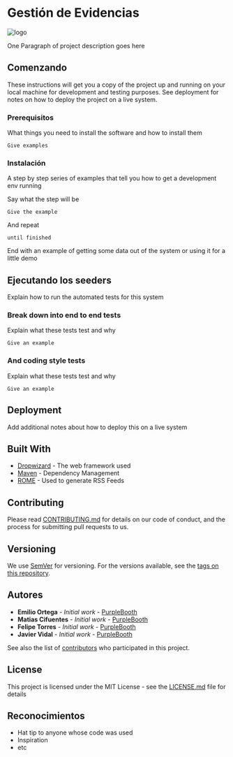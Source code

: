 # Gestión de Evidencias

![logo](https://user-images.githubusercontent.com/33164820/58432095-c15f6580-807e-11e9-8cd3-8d9f0dd12c71.png)

One Paragraph of project description goes here

## Comenzando

These instructions will get you a copy of the project up and running on your local machine for development and testing purposes. See deployment for notes on how to deploy the project on a live system.

### Prerequisitos

What things you need to install the software and how to install them

```
Give examples
```

### Instalación

A step by step series of examples that tell you how to get a development env running

Say what the step will be

```
Give the example
```

And repeat

```
until finished
```

End with an example of getting some data out of the system or using it for a little demo

## Ejecutando los seeders

Explain how to run the automated tests for this system

### Break down into end to end tests

Explain what these tests test and why

```
Give an example
```

### And coding style tests

Explain what these tests test and why

```
Give an example
```

## Deployment

Add additional notes about how to deploy this on a live system

## Built With

* [Dropwizard](http://www.dropwizard.io/1.0.2/docs/) - The web framework used
* [Maven](https://maven.apache.org/) - Dependency Management
* [ROME](https://rometools.github.io/rome/) - Used to generate RSS Feeds

## Contributing

Please read [CONTRIBUTING.md](https://gist.github.com/PurpleBooth/b24679402957c63ec426) for details on our code of conduct, and the process for submitting pull requests to us.

## Versioning

We use [SemVer](http://semver.org/) for versioning. For the versions available, see the [tags on this repository](https://github.com/your/project/tags). 

## Autores
* **Emilio Ortega** - *Initial work* - [PurpleBooth](https://github.com/PurpleBooth)
* **Matias Cifuentes** - *Initial work* - [PurpleBooth](https://github.com/PurpleBooth)
* **Felipe Torres** - *Initial work* - [PurpleBooth](https://github.com/PurpleBooth)
* **Javier Vidal** - *Initial work* - [PurpleBooth](https://github.com/PurpleBooth)

See also the list of [contributors](https://github.com/your/project/contributors) who participated in this project.

## License

This project is licensed under the MIT License - see the [LICENSE.md](LICENSE.md) file for details

## Reconocimientos

* Hat tip to anyone whose code was used
* Inspiration
* etc
